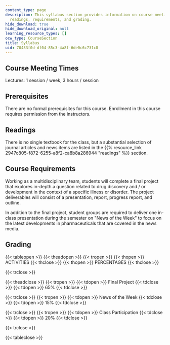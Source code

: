 ```yaml
---
content_type: page
description: This syllabus section provides information on course meeting times, prerequisites,
  readings, requirements, and grading.
hide_download: true
hide_download_original: null
learning_resource_types: []
ocw_type: CourseSection
title: Syllabus
uid: 70433f0d-df04-85c3-4a8f-6de0c6c731c8
---
```


Course Meeting Times
--------------------

Lectures: 1 session / week, 3 hours / session

Prerequisites
-------------

There are no formal prerequisites for this course. Enrollment in this course requires permission from the instructors.

Readings
--------

There is no single textbook for the class, but a substantial selection of journal articles and news items are listed in the {{% resource_link 2947c805-f872-6255-a8f2-ca8b8a286944 "readings" %}} section.

Course Requirements
-------------------

Working as a multidisciplinary team, students will complete a final project that explores in-depth a question related to drug discovery and / or development in the context of a specific illness or disorder. The project deliverables will consist of a presentation, report, progress report, and outline.

In addition to the final project, student groups are required to deliver one in-class presentation during the semester on "News of the Week" to focus on the latest developments in pharmaceuticals that are covered in the news media.

Grading
-------

{{< tableopen >}}
{{< theadopen >}}
{{< tropen >}}
{{< thopen >}}
ACTIVITIES
{{< thclose >}}
{{< thopen >}}
PERCENTAGES
{{< thclose >}}

{{< trclose >}}

{{< theadclose >}}
{{< tropen >}}
{{< tdopen >}}
Final Project
{{< tdclose >}}
{{< tdopen >}}
65%
{{< tdclose >}}

{{< trclose >}}
{{< tropen >}}
{{< tdopen >}}
News of the Week
{{< tdclose >}}
{{< tdopen >}}
15%
{{< tdclose >}}

{{< trclose >}}
{{< tropen >}}
{{< tdopen >}}
Class Participation
{{< tdclose >}}
{{< tdopen >}}
20%
{{< tdclose >}}

{{< trclose >}}

{{< tableclose >}}